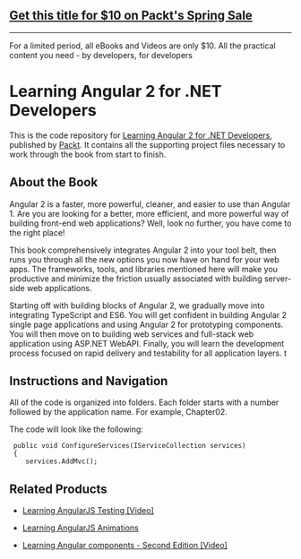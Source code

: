 ## [Get this title for $10 on Packt's Spring Sale](https://www.packt.com/B05072?utm_source=github&utm_medium=packt-github-repo&utm_campaign=spring_10_dollar_2022)
-----
For a limited period, all eBooks and Videos are only $10. All the practical content you need \- by developers, for developers

# Learning Angular 2 for .NET Developers
This is the code repository for [Learning Angular 2 for .NET Developers](https://www.packtpub.com/web-development/learning-angular-2-net-developers?utm_source=github&utm_medium=repository&utm_campaign=9781785884283), published by [Packt](https://www.packtpub.com/?utm_source=github). It contains all the supporting project files necessary to work through the book from start to finish.

## About the Book
Angular 2 is a faster, more powerful, cleaner, and easier to use than Angular 1. Are you are looking for a better, more efficient, and more powerful way of building front-end web applications? Well, look no further, you have come to the right place!

This book comprehensively integrates Angular 2 into your tool belt, then runs you through all the new options you now have on hand for your web apps. The frameworks, tools, and libraries mentioned here will make you productive and minimize the friction usually associated with building server-side web applications.

Starting off with building blocks of Angular 2, we gradually move into integrating TypeScript and ES6. You will get confident in building Angular 2 single page applications and using Angular 2 for prototyping components. You will then move on to building web services and full-stack web application using ASP.NET WebAPI. Finally, you will learn the development process focused on rapid delivery and testability for all application layers.
t

## Instructions and Navigation
All of the code is organized into folders. Each folder starts with a number followed by the application name. For example, Chapter02.



The code will look like the following:
```
 public void ConfigureServices(IServiceCollection services) 
 { 
    services.AddMvc();
```



## Related Products
* [Learning AngularJS Testing [Video]](https://www.packtpub.com/web-development/learning-angularjs-testing-video?utm_source=github&utm_medium=repository&utm_campaign=9781782174899)

* [Learning AngularJS Animations](https://www.packtpub.com/web-development/learning-angularjs-animations?utm_source=github&utm_medium=repository&utm_campaign=9781783984428)

* [Learning Angular components - Second Edition [Video]](https://www.packtpub.com/web-development/learning-angular-components-second-edition-video?utm_source=github&utm_medium=repository&utm_campaign=9781787125506)
